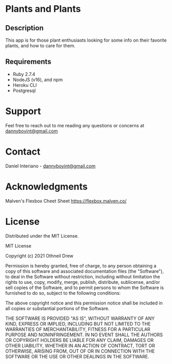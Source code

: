 # Plants and Plants

## Description

This app is for those plant enthusiasts looking for some info on their favorite plants, and how to care for them. 

## Requirements

- Ruby 2.7.4
- NodeJS (v16), and npm
- Heroku CLI
- Postgresql


# Support
Feel free to reach out to me reading any questions or concerns at dannyboyint@gmail.com



# Contact
Daniel Interiano - dannyboyint@gmail.com


# Acknowledgments 

Malven's Flexbox Cheet Sheet
https://flexbox.malven.co/

# License
Distributed under the MIT License.

MIT License

Copyright (c) 2021 Othneil Drew

Permission is hereby granted, free of charge, to any person obtaining a copy
of this software and associated documentation files (the "Software"), to deal
in the Software without restriction, including without limitation the rights
to use, copy, modify, merge, publish, distribute, sublicense, and/or sell
copies of the Software, and to permit persons to whom the Software is
furnished to do so, subject to the following conditions:

The above copyright notice and this permission notice shall be included in all
copies or substantial portions of the Software.

THE SOFTWARE IS PROVIDED "AS IS", WITHOUT WARRANTY OF ANY KIND, EXPRESS OR
IMPLIED, INCLUDING BUT NOT LIMITED TO THE WARRANTIES OF MERCHANTABILITY,
FITNESS FOR A PARTICULAR PURPOSE AND NONINFRINGEMENT. IN NO EVENT SHALL THE
AUTHORS OR COPYRIGHT HOLDERS BE LIABLE FOR ANY CLAIM, DAMAGES OR OTHER
LIABILITY, WHETHER IN AN ACTION OF CONTRACT, TORT OR OTHERWISE, ARISING FROM,
OUT OF OR IN CONNECTION WITH THE SOFTWARE OR THE USE OR OTHER DEALINGS IN THE
SOFTWARE.